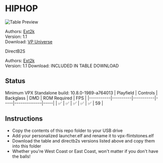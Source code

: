 # HIPHOP

![Table Preview](https://vpuniverse.com/screenshots/monthly_2024_07/Desktop.png.b4b28c382121d893b213be638becf6c9.png)

Authors: [Ext2k](https://vpuniverse.com/profile/55948-ext2k/)  
Version: 1.1  
Download: [VP Universe](https://vpuniverse.com/files/file/21163-hiphop-original-2024-balutito-11-ext2k-dt-fs-mr-vr/)

DirectB2S

Authors: [Ext2k](https://vpuniverse.com/profile/55948-ext2k/)  
Version: 1.1
Download: INCLUDED IN TABLE DOWNLOAD  


## Status 

Minimum VPX Standalone build: 10.8.0-1989-a764013
| Playfield | Controls | Backglass | DMD | ROM Required | FPS | 
|-----------|----------|-----------|-----|--------------|-----|
| :white_check_mark: | :white_check_mark: | :white_check_mark: | :white_check_mark: | :white_check_mark: | 59 |

## Instructions

- Copy the contents of this repo folder to your USB drive
- Add your personalized launcher.elf and rename it to vpx-flintstones.elf
- Download the table and directb2s versions listed above and copy them into this folder
- Whether you're West Coast or East Coast, won't matter if you don't have the balls! 
